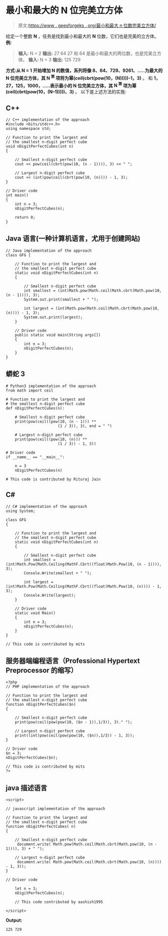 # 最小和最大的 N 位完美立方体

> 原文:[https://www . geesforgeks . org/最小和最大 n 位数完美立方体/](https://www.geeksforgeeks.org/smallest-and-largest-n-digit-perfect-cubes/)

给定一个整数 **N** ，任务是找到最小和最大的 **N** 位数，它们也是完美的立方体。
**例:**

> **输入:** N = 2
> **输出:** 27 64
> 27 和 64 是最小和最大的两位数，也是完美立方体。
> **输入:** N = 3
> **输出:** 125 729

**方式:**从 **N = 1** 开始增加 **N** 的数值，系列将像 **8、64、729、9261、…..**为**最大的 N 位完美立方体**，其 **N <sup>第</sup>** 项将为**幂(ceil(cbrt(pow(10，(N)))))-1，3)** 。
和 **1，27，125，1000，…..**表示最小的 N 位完美立方体，其 **N <sup>第</sup>** 项为**幂(ceil(cbrt(pow(10，(N–1)))))、3)** 。
以下是上述方法的实施:

## C++

```
// C++ implementation of the approach
#include <bits/stdc++.h>
using namespace std;

// Function to print the largest and
// the smallest n-digit perfect cube
void nDigitPerfectCubes(int n)
{

    // Smallest n-digit perfect cube
    cout << pow(ceil(cbrt(pow(10, (n - 1)))), 3) << " ";

    // Largest n-digit perfect cube
    cout << (int)pow(ceil(cbrt(pow(10, (n)))) - 1, 3);
}

// Driver code
int main()
{
    int n = 3;
    nDigitPerfectCubes(n);

    return 0;
}
```

## Java 语言(一种计算机语言，尤用于创建网站)

```
// Java implementation of the approach
class GFG {

    // Function to print the largest and
    // the smallest n-digit perfect cube
    static void nDigitPerfectCubes(int n)
    {

        // Smallest n-digit perfect cube
        int smallest = (int)Math.pow(Math.ceil(Math.cbrt(Math.pow(10, (n - 1)))), 3);
        System.out.print(smallest + " ");

        int largest = (int)Math.pow(Math.ceil(Math.cbrt(Math.pow(10, (n)))) - 1, 3);
        System.out.print(largest);
    }

    // Driver code
    public static void main(String args[])
    {
        int n = 3;
        nDigitPerfectCubes(n);
    }
}
```

## 蟒蛇 3

```
# Python3 implementation of the approach
from math import ceil

# Function to print the largest and
# the smallest n-digit perfect cube
def nDigitPerfectCubes(n):

    # Smallest n-digit perfect cube
    print(pow(ceil((pow(10, (n - 1))) **
                       (1 / 3)), 3), end = " ")

    # Largest n-digit perfect cube
    print(pow(ceil((pow(10, (n))) **
                       (1 / 3)) - 1, 3))

# Driver code
if __name__ == "__main__":

    n = 3
    nDigitPerfectCubes(n)

# This code is contributed by Rituraj Jain
```

## C#

```
// C# implementation of the approach
using System;

class GFG
{

    // Function to print the largest and
    // the smallest n-digit perfect cube
    static void nDigitPerfectCubes(int n)
    {

        // Smallest n-digit perfect cube
        int smallest = (int)Math.Pow(Math.Ceiling(MathF.Cbrt((float)Math.Pow(10, (n - 1)))), 3);
        Console.Write(smallest + " ");

        int largest = (int)Math.Pow(Math.Ceiling(MathF.Cbrt((float)Math.Pow(10, (n)))) - 1, 3);
        Console.Write(largest);
    }

    // Driver code
    static void Main()
    {
        int n = 3;
        nDigitPerfectCubes(n);
    }
}

// This code is contributed by mits
```

## 服务器端编程语言（Professional Hypertext Preprocessor 的缩写）

```
<?php
// PHP implementation of the approach

// Function to print the largest and
// the smallest n-digit perfect cube
function nDigitPerfectCubes($n)
{

    // Smallest n-digit perfect cube
    print(pow(ceil(pow(pow(10, ($n - 1)),1/3)), 3)." ");

    // Largest n-digit perfect cube
    print((int)pow(ceil(pow(pow(10, ($n)),1/3)) - 1, 3));
}

// Driver code
$n = 3;
nDigitPerfectCubes($n);

// This code is contributed by mits
?>
```

## java 描述语言

```
<script>

// javascript implementation of the approach

// Function to print the largest and
// the smallest n-digit perfect cube
function nDigitPerfectCubes( n)
{

    // Smallest n-digit perfect cube
     document.write( Math.pow(Math.ceil(Math.cbrt(Math.pow(10, (n - 1)))), 3) + " ");

    // Largest n-digit perfect cube
     document.write( Math.pow(Math.ceil(Math.cbrt(Math.pow(10, (n)))) - 1, 3));
}

// Driver code

    let n = 3;
    nDigitPerfectCubes(n);

    // This code contributed by aashish1995

</script>
```

**Output:** 

```
125 729
```